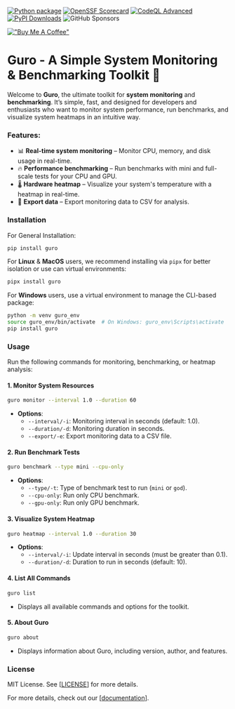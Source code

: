 [![Python package](https://github.com/dhanushk-offl/guro/actions/workflows/python-package.yml/badge.svg)](https://github.com/dhanushk-offl/guro/actions/workflows/python-package.yml) [![OpenSSF Scorecard](https://api.scorecard.dev/projects/github.com/dhanushk-offl/guro/badge)](https://scorecard.dev/viewer/?uri=github.com/dhanushk-offl/guro) [![CodeQL Advanced](https://github.com/dhanushk-offl/guro/actions/workflows/codeql.yml/badge.svg)](https://github.com/dhanushk-offl/guro/actions/workflows/codeql.yml) [![PyPI Downloads](https://img.shields.io/pypi/dm/guro.svg?label=PyPI%20downloads)](https://pypi.org/project/guro/) ![GitHub Sponsors](https://img.shields.io/github/sponsors/dhanushk-offl)


[!["Buy Me A Coffee"](https://www.buymeacoffee.com/assets/img/custom_images/orange_img.png)](https://buymeacoffee.com/itzmedhanu)

# Guro - A Simple System Monitoring & Benchmarking Toolkit 🚀

Welcome to **Guro**, the ultimate toolkit for **system monitoring** and **benchmarking**. It’s simple, fast, and designed for developers and enthusiasts who want to monitor system performance, run benchmarks, and visualize system heatmaps in an intuitive way.

### Features:
- 📊 **Real-time system monitoring** – Monitor CPU, memory, and disk usage in real-time.
- 🔥 **Performance benchmarking** – Run benchmarks with mini and full-scale tests for your CPU and GPU.
- 🌡️ **Hardware heatmap** – Visualize your system's temperature with a heatmap in real-time.
- 💾 **Export data** – Export monitoring data to CSV for analysis.

### Installation

For General Installation:
```bash
pip install guro
```

For **Linux** & **MacOS** users, we recommend installing via `pipx` for better isolation or use can virtual environments:
```bash
pipx install guro
```

For **Windows** users, use a virtual environment to manage the CLI-based package:
```bash
python -m venv guro_env
source guro_env/bin/activate  # On Windows: guro_env\Scripts\activate
pip install guro
```

### Usage

Run the following commands for monitoring, benchmarking, or heatmap analysis:

#### 1. **Monitor System Resources**
```bash
guro monitor --interval 1.0 --duration 60
```
- **Options**:
  - `--interval/-i`: Monitoring interval in seconds (default: 1.0).
  - `--duration/-d`: Monitoring duration in seconds.
  - `--export/-e`: Export monitoring data to a CSV file.

#### 2. **Run Benchmark Tests**
```bash
guro benchmark --type mini --cpu-only
```
- **Options**:
  - `--type/-t`: Type of benchmark test to run (`mini` or `god`).
  - `--cpu-only`: Run only CPU benchmark.
  - `--gpu-only`: Run only GPU benchmark.

#### 3. **Visualize System Heatmap**
```bash
guro heatmap --interval 1.0 --duration 30
```
- **Options**:
  - `--interval/-i`: Update interval in seconds (must be greater than 0.1).
  - `--duration/-d`: Duration to run in seconds (default: 10).

#### 4. **List All Commands**
```bash
guro list
```
- Displays all available commands and options for the toolkit.

#### 5. **About Guro**
```bash
guro about
```
- Displays information about Guro, including version, author, and features.


### License

MIT License. See [[LICENSE](https://github.com/dhanushk-offl/guro/LICENSE)] for more details.

For more details, check out our [[documentation](https://github.com/dhanushk-offl/guro/wiki)].
